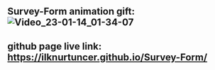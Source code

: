 ## Survey-Form animation gift:![Video_23-01-14_01-34-07](https://user-images.githubusercontent.com/118988723/212585916-e5aaf651-0d14-47d2-937f-1d08f746b433.gif)
## github page live link: https://ilknurtuncer.github.io/Survey-Form/

